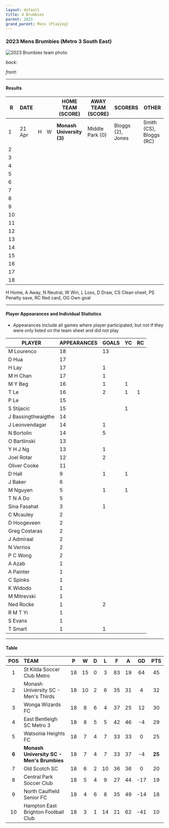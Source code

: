```yaml
---
layout: default
title: 4 Brumbies
parent: 2023
grand_parent: Mens (Playing)
---
```


### 2023 Mens Brumbies (Metro 3 South East)

![2023 Brumbies team photo](https://photos.smugmug.com/2023/2023-Team-Photos/i-5Dt6FHS/0/9381720b/XL/IMG_2410-XL.jpg)

_back_: 

_front_: 

------------------------

#### Results

| R  | DATE   |   |   | HOME TEAM (SCORE)         | AWAY TEAM (SCORE) | SCORERS           | OTHER                   |
|----|--------|:-:|:-:|---------------------------|-------------------|-------------------|-------------------------|
| 1  | 21 Apr | H | W | **Monash University (3)** | Middle Park (0)   | Bloggs (2), Jones | Smith (CS), Bloggs (RC) |
| 2  |        |   |   |                           |                   |                   |                         |
| 3  |        |   |   |                           |                   |                   |                         |
| 4  |        |   |   |                           |                   |                   |                         |
| 5  |        |   |   |                           |                   |                   |                         |
| 6  |        |   |   |                           |                   |                   |                         |
| 7  |        |   |   |                           |                   |                   |                         |
| 8  |        |   |   |                           |                   |                   |                         |
| 9  |        |   |   |                           |                   |                   |                         |
| 10 |        |   |   |                           |                   |                   |                         |
| 11 |        |   |   |                           |                   |                   |                         |
| 12 |        |   |   |                           |                   |                   |                         |
| 13 |        |   |   |                           |                   |                   |                         |
| 14 |        |   |   |                           |                   |                   |                         |
| 15 |        |   |   |                           |                   |                   |                         |
| 16 |        |   |   |                           |                   |                   |                         |
| 17 |        |   |   |                           |                   |                   |                         |
| 18 |        |   |   |                           |                   |                   |                         |

H Home, A Away, N Neutral, W Win, L Loss, D Draw, CS Clean sheet, PS Penalty save, RC Red card, OG Own goal 

------------------------

#### Player Appearances and Individual Statistics

* Appearances include all games where player participated, but not if they were only listed on the team sheet and did not play

| PLAYER             | APPEARANCES | GOALS | YC | RC |
|--------------------|-------------|-------|----|----|
| M Lourenco         | 18          | 13    |    |    |
| D Hua              | 17          |       |    |    |
| H Lay              | 17          | 1     |    |    |
| M H Chan           | 17          | 1     |    |    |
| M Y Beg            | 16          | 1     | 1  |    |
| T Le               | 16          | 2     | 1  | 1  |
| P Le               | 15          |       |    |    |
| S Stijacic         | 15          |       | 1  |    |
| J Bassingthwaigthe | 14          |       |    |    |
| J Leonvendagar     | 14          | 1     |    |    |
| N Bortolin         | 14          | 5     |    |    |
| O Bartlinski       | 13          |       |    |    |
| Y H J Ng           | 13          | 1     |    |    |
| Joel Rotar         | 12          | 2     |    |    |
| Oliver Cooke       | 11          |       |    |    |
| D Hall             | 9           | 1     | 1  |    |
| J Baker            | 6           |       |    |    |
| M Nguyen           | 5           | 1     | 1  |    |
| T N A Do           | 5           |       |    |    |
| Sina Fasahat       | 3           | 1     |    |    |
| C Mcauley          | 2           |       |    |    |
| D Hoogeveen        | 2           |       |    |    |
| Greg Costaras      | 2           |       |    |    |
| J Admiraal         | 2           |       |    |    |
| N Verrios          | 2           |       |    |    |
| P C Wong           | 2           |       |    |    |
| A Azab             | 1           |       |    |    |
| A Painter          | 1           |       |    |    |
| C Spinks           | 1           |       |    |    |
| K Widodo           | 1           |       |    |    |
| M Mitrevski        | 1           |       |    |    |
| Ned Rocke          | 1           | 2     |    |    |
| R M T Yi           | 1           |       |    |    |
| S Evans            | 1           |       |    |    |
| T Smart            | 1           | 1     |    |    |

------------------------

#### Table

|  POS  | TEAM                                      |  P  |  W  | D  |  L  |  F  |  A  |  GD  |  PTS   |
|:-----:|:------------------------------------------|:---:|:---:|:--:|:---:|:---:|:---:|:----:|:------:|
|   1   | St Kilda Soccer Club Metro                | 18  | 15  | 0  |  3  | 83  | 19  |  64  |   45   |
|   2   | Monash University SC - Men's Thirds       | 18  | 10  | 2  |  6  | 35  | 31  |  4   |   32   |
|   3   | Wonga Wizards FC                          | 18  |  8  | 6  |  4  | 37  | 25  |  12  |   30   |
|   4   | East Bentleigh SC Metro 3                 | 18  |  8  | 5  |  5  | 42  | 46  |  -4  |   29   |
|   5   | Watsonia Heights FC                       | 18  |  7  | 4  |  7  | 33  | 33  |  0   |   25   |
| **6** | **Monash University SC - Men's Brumbies** | 18  |  7  | 4  |  7  | 33  | 37  |  -4  | **25** |
|   7   | Old Scotch SC                             | 18  |  6  | 2  | 10  | 36  | 36  |  0   |   20   |
|   8   | Central Park Soccer Club                  | 18  |  5  | 4  |  9  | 27  | 44  | -17  |   19   |
|   9   | North Caulfield Senior FC                 | 18  |  4  | 6  |  8  | 35  | 49  | -14  |   18   |
|  10   | Hampton East Brighton Football Club       | 18  |  3  | 1  | 14  | 21  | 62  | -41  |   10   |

